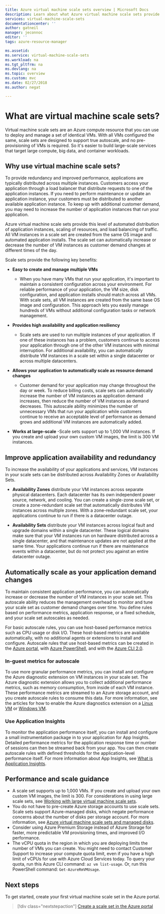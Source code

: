 ```yaml
---
title: Azure virtual machine scale sets overview | Microsoft Docs
description: Learn about what Azure virtual machine scale sets provide and how to automatically scale your applications
services: virtual-machine-scale-sets
documentationcenter: ''
author: gatneil
manager: jeconnoc
editor: ''
tags: azure-resource-manager

ms.assetid: 
ms.service: virtual-machine-scale-sets
ms.workload: na
ms.tgt_pltfrm: na
ms.devlang: na
ms.topic: overview
ms.custom: mvc
ms.date: 02/27/2018
ms.author: negat

---
```

# What are virtual machine scale sets?
Virtual machine scale sets are an Azure compute resource that you can use to deploy and manage a set of identical VMs. With all VMs configured the same, scale sets are designed to support true autoscale, and no pre-provisioning of VMs is required. So it's easier to build large-scale services that target large compute, big data, and container workloads.


## Why use virtual machine scale sets?
To provide redundancy and improved performance, applications are typically distributed across multiple instances. Customers access your application through a load balancer that distribute requests to one of the application instances. If you need to perform maintenance or update an application instance, your customers must be distributed to another available application instance. To keep up with additional customer demand, you may need to increase the number of application instances that run your application.

Azure virtual machine scale sets provide this level of automated distribution of application instances, scaling of resources, and load balancing of traffic. All VM instances in a scale set are created from the same OS image and automated application installs. The scale set can automatically increase or decrease the number of VM instances as customer demand changes at different times of the day.

Scale sets provide the following key benefits:

- **Easy to create and manage multiple VMs**
    - When you have many VMs that run your application, it's important to maintain a consistent configuration across your environment. For reliable performance of your application, the VM size, disk configuration, and application installs should match across all VMs. With scale sets, all VM instances are created from the same base OS image and configuration. This approach lets you easily manage hundreds of VMs without additional configuration tasks or network management.

- **Provides high availability and application resiliency**
    - Scale sets are used to run multiple instances of your application. If one of these instances has a problem, customers continue to access your application through one of the other VM instances with minimal interruption. For additional availability, you can automatically distribute VM instances in a scale set within a single datacenter or across multiple datacenters.

- **Allows your application to automatically scale as resource demand changes**
    - Customer demand for your application may change throughout the day or week. To reduce billing costs, scale sets can automatically increase the number of VM instances as application demand increases, then reduce the number of VM instances as demand decreases. This autoscale ability minimizes the number of unnecessary VMs that run your application while customers continue to receive an acceptable level of performance as demand grows and additional VM instances are automatically added.

- **Works at large-scale**
    -Scale sets support up to 1,000 VM instances. If you create and upload your own custom VM images, the limit is 300 VM instances.


## Improve application availability and redundancy
To increase the availability of your applications and services, VM instances in your scale sets can be distributed across Availability Zones or Availability Sets.

- **Availability Zones** distribute your VM instances across separate physical datacenters. Each datacenter has its own independent power source, network, and cooling. You can create a single-zone scale set, or create a zone-redundant scale set that automatically distributes VM instances across multiple zones. With a zone-redundant scale set, your applications continue to run if there is a datacenter outage.

- **Availability Sets** distribute your VM instances across logical fault and upgrade domains within a single datacenter. These logical domains make sure that your VM instances run on hardware distributed across a single datacenter, and that maintenance updates are not applied at the same time. Your applications continue run if there are maintenance events within a datacenter, but do not protect you against an entire datacenter outage.


## Automatically scale as your application demand changes
To maintain consistent application performance, you can automatically increase or decrease the number of VM instances in your scale set. This autoscale ability reduces the management overhead to monitor and tune your scale set as customer demand changes over time. You define rules based on performance metrics, application response, or a fixed schedule, and your scale set autoscales as needed.

For basic autoscale rules, you can use host-based performance metrics such as CPU usage or disk I/O. These host-based metrics are available automatically, with no additional agents or extensions to install and configure. Autoscale rules that use host-based metrics can be created in the [Azure portal](virtual-machine-scale-sets-autoscale-portal.md), with [Azure PowerShell](virtual-machine-scale-sets-autoscale-powershell.md), and with the [Azure CLI 2.0](virtual-machine-scale-sets-autoscale-cli.md).

### In-guest metrics for autoscale
To use more granular performance metrics, you can install and configure the Azure diagnostic extension on VM instances in your scale set. The Azure diagnostic extension allows you to collect additional performance metrics, such as memory consumption, from inside of each VM instance. These performance metrics are streamed to an Azure storage account, and you create autoscale rules to consume this data. For more information, see the articles for how to enable the Azure diagnostics extension on a [Linux VM](../virtual-machines/linux/diagnostic-extension.md) or [Windows VM](../virtual-machines/windows/ps-extensions-diagnostics.md).

### Use Application Insights
To monitor the application performance itself, you can install and configure a small instrumentation package in to your application for App Insights. Detailed performance metrics for the application response time or number of sessions can then be streamed back from your app. You can then create autoscale rules with defined thresholds for the application-level performance itself. For more information about App Insights, see [What is Application Insights](../application-insights/app-insights-overview.md).


## Performance and scale guidance
* A scale set supports up to 1,000 VMs. If you create and upload your own custom VM images, the limit is 300. For considerations in using large scale sets, see [Working with large virtual machine scale sets](virtual-machine-scale-sets-placement-groups.md).
* You do not have to pre-create Azure storage accounts to use scale sets. Scale sets support Azure-managed disks, which negate performance concerns about the number of disks per storage account. For more information, see [Azure virtual machine scale sets and managed disks](virtual-machine-scale-sets-managed-disks.md).
* Consider using Azure Premium Storage instead of Azure Storage for faster, more predictable VM provisioning times, and improved I/O performance.
* The vCPU quota in the region in which you are deploying limits the number of VMs you can create. You might need to contact Customer Support to increase your compute quota limit, even if you have a high limit of vCPUs for use with Azure Cloud Services today. To query your quota, run this Azure CLI command: `az vm list-usage`. Or, run this PowerShell command: `Get-AzureRmVMUsage`.


## Next steps
To get started, create your first virtual machine scale set in the Azure portal.

> [!div class="nextstepaction"]
> [Create a scale set in the Azure portal](virtual-machine-scale-sets-create-portal.md)
